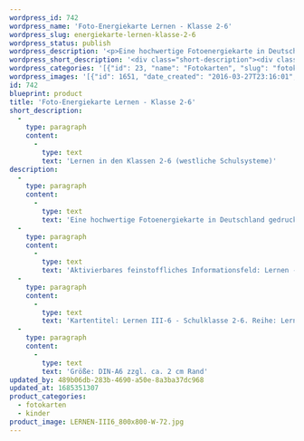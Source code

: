 ```yaml
---
wordpress_id: 742
wordpress_name: 'Foto-Energiekarte Lernen - Klasse 2-6'
wordpress_slug: energiekarte-lernen-klasse-2-6
wordpress_status: publish
wordpress_description: '<p>Eine hochwertige Fotoenergiekarte in Deutschland gedruckt und in Handarbeit laminiert.  Sie ist in Postkartengröße (DIN-A6) gut zu transportieren und kann auch auf den Körper aufgelegt werden.</p><p>Aktivierbares feinstoffliches Informationsfeld: Lernen - Umfassende Zugänge zum eigenen, individuellen Lernen in der 2.-6. Klasse (westl. Schulsysteme): Einfacher Lernen in der Schulklasse 2-6 (westliche Schulsysteme). Individuelle Lernvorgänge (-prozesse) unterstützen.</p><p>Kartentitel: Lernen III-6 - Schulklasse 2-6. Reihe: Lernen (Schule, Ausbildung)</p><p>Größe: DIN-A6 zzgl. ca. 2 cm Rand<br />Andere Formate sind individuell für Sie innerhalb weniger Tage herstellbar. Bitte kontaktieren Sie uns hierfür unter <a href="mailto:info@elvedenverlag.de">info@elvedenverlag.de</a>.</p><p><a href="https://my.feenbaum.de/anwendung-energiebilder-foto-laminiert/">Anwendungshinweise</a>      <a href="https://my.feenbaum.de/produktinformationen-fotokarten/">Produktinformationen</a></p>'
wordpress_short_description: '<div class="short-description"><div class="std">Lernen in den Klassen 2-6 (westliche Schulsysteme)<br /><em>Hinweis: Das Wasserzeichen „Elveden Verlag Energiebild“ wird nicht mit gedruckt</em></div></div>'
wordpress_categories: '[{"id": 23, "name": "Fotokarten", "slug": "fotokarten"}, {"id": 70, "name": "Kinder", "slug": "kinder"}]'
wordpress_images: '[{"id": 1651, "date_created": "2016-03-27T23:16:01", "date_created_gmt": "2016-03-27T19:16:01", "date_modified": "2016-03-27T23:16:01", "date_modified_gmt": "2016-03-27T19:16:01", "src": "https://my.feenbaum.de/wp-content/uploads/2016/03/LERNEN-III6_800x800-W-72.jpg", "name": "LERNEN-III6_800x800-W-72", "alt": ""}]'
id: 742
blueprint: product
title: 'Foto-Energiekarte Lernen - Klasse 2-6'
short_description:
  -
    type: paragraph
    content:
      -
        type: text
        text: 'Lernen in den Klassen 2-6 (westliche Schulsysteme)'
description:
  -
    type: paragraph
    content:
      -
        type: text
        text: 'Eine hochwertige Fotoenergiekarte in Deutschland gedruckt und in Handarbeit laminiert.  Sie ist in Postkartengröße (DIN-A6) gut zu transportieren und kann auch auf den Körper aufgelegt werden.'
  -
    type: paragraph
    content:
      -
        type: text
        text: 'Aktivierbares feinstoffliches Informationsfeld: Lernen - Umfassende Zugänge zum eigenen, individuellen Lernen in der 2.-6. Klasse (westl. Schulsysteme): Einfacher Lernen in der Schulklasse 2-6 (westliche Schulsysteme). Individuelle Lernvorgänge (-prozesse) unterstützen.'
  -
    type: paragraph
    content:
      -
        type: text
        text: 'Kartentitel: Lernen III-6 - Schulklasse 2-6. Reihe: Lernen (Schule, Ausbildung)'
  -
    type: paragraph
    content:
      -
        type: text
        text: 'Größe: DIN-A6 zzgl. ca. 2 cm Rand'
updated_by: 489b06db-283b-4690-a50e-8a3ba37dc968
updated_at: 1685351307
product_categories:
  - fotokarten
  - kinder
product_image: LERNEN-III6_800x800-W-72.jpg
---
```

